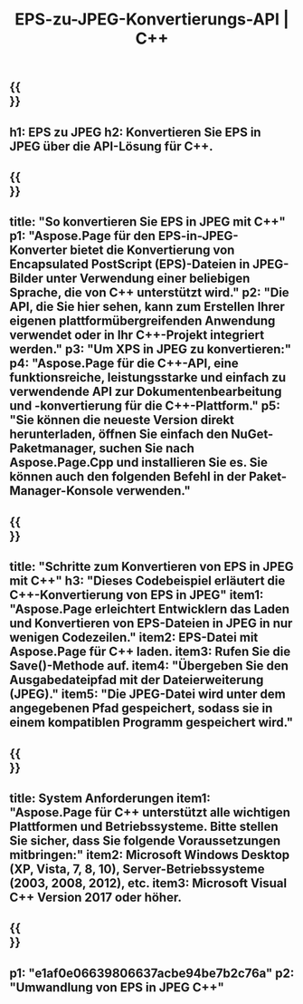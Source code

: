 ﻿---
translation: true
template: /_templates/_conversion-child-cpp.md
title: EPS-zu-JPEG-Konvertierungs-API | C++
url: /cpp/conversion/eps-to-jpeg/
description: Umwandlung von EPS in JPEG bereitgestellt von Aspose.Page für die C++-API-Lösung. Funktioniert in C++ Runtime Environment für Windows 32 Bit, Windows 64 Bit und Linux 64 Bit.
informat: EPS
outformat: JPEG
otherformats: XPS PS
---

{{<section banner>}}
---
h1: EPS zu JPEG
h2: Konvertieren Sie EPS in JPEG über die API-Lösung für C++.
---

{{<section overview>}}
---
title: "So konvertieren Sie EPS in JPEG mit C++"
p1: "Aspose.Page für den EPS-in-JPEG-Konverter bietet die Konvertierung von Encapsulated PostScript (EPS)-Dateien in JPEG-Bilder unter Verwendung einer beliebigen Sprache, die von C++ unterstützt wird."
p2: "Die API, die Sie hier sehen, kann zum Erstellen Ihrer eigenen plattformübergreifenden Anwendung verwendet oder in Ihr C++-Projekt integriert werden."
p3: "Um XPS in JPEG zu konvertieren:"
p4: "Aspose.Page für die C++-API, eine funktionsreiche, leistungsstarke und einfach zu verwendende API zur Dokumentenbearbeitung und -konvertierung für die C++-Plattform."
p5: "Sie können die neueste Version direkt herunterladen, öffnen Sie einfach den NuGet-Paketmanager, suchen Sie nach Aspose.Page.Cpp und installieren Sie es. Sie können auch den folgenden Befehl in der Paket-Manager-Konsole verwenden."
---

{{<section feature1>}}
---
title: "Schritte zum Konvertieren von EPS in JPEG mit C++"
h3: "Dieses Codebeispiel erläutert die C++-Konvertierung von EPS in JPEG"
item1: "Aspose.Page erleichtert Entwicklern das Laden und Konvertieren von EPS-Dateien in JPEG in nur wenigen Codezeilen."
item2: EPS-Datei mit Aspose.Page für C++ laden.
item3: Rufen Sie die Save()-Methode auf.
item4: "Übergeben Sie den Ausgabedateipfad mit der Dateierweiterung (JPEG)."
item5: "Die JPEG-Datei wird unter dem angegebenen Pfad gespeichert, sodass sie in einem kompatiblen Programm gespeichert wird."
---

{{<section feature2>}}
---
title: System Anforderungen
item1: "Aspose.Page für C++ unterstützt alle wichtigen Plattformen und Betriebssysteme. Bitte stellen Sie sicher, dass Sie folgende Voraussetzungen mitbringen:"
item2: Microsoft Windows Desktop (XP, Vista, 7, 8, 10), Server-Betriebssysteme (2003, 2008, 2012), etc.
item3: Microsoft Visual C++ Version 2017 oder höher.
---

{{<section gist>}}
---
p1: "e1af0e06639806637acbe94be7b2c76a"
p2: "Umwandlung von EPS in JPEG C++"
---
